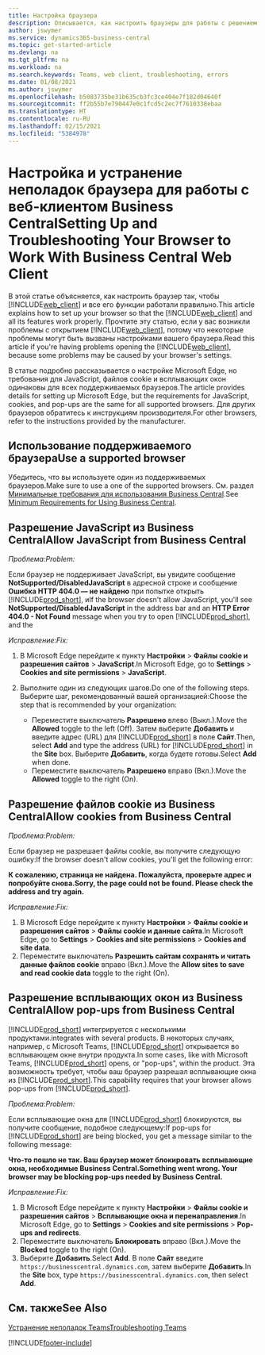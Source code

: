 ```yaml
---
title: Настройка браузера
description: Описывается, как настроить браузеры для работы с решением Business Central и продуктами, которые с ним интегрируются.
author: jswymer
ms.service: dynamics365-business-central
ms.topic: get-started-article
ms.devlang: na
ms.tgt_pltfrm: na
ms.workload: na
ms.search.keywords: Teams, web client, troubleshooting, errors
ms.date: 01/08/2021
ms.author: jswymer
ms.openlocfilehash: b5083735be31b635cb3fc3ce404e7f182d04640f
ms.sourcegitcommit: ff2b55b7e790447e0c1fcd5c2ec7f7610338ebaa
ms.translationtype: HT
ms.contentlocale: ru-RU
ms.lasthandoff: 02/15/2021
ms.locfileid: "5384978"
---
```

# <a name="setting-up-and-troubleshooting-your-browser-to-work-with-business-central-web-client"></a><span data-ttu-id="bde7d-103">Настройка и устранение неполадок браузера для работы с веб-клиентом Business Central</span><span class="sxs-lookup"><span data-stu-id="bde7d-103">Setting Up and Troubleshooting Your Browser to Work With Business Central Web Client</span></span>

<span data-ttu-id="bde7d-104">В этой статье объясняется, как настроить браузер так, чтобы [!INCLUDE[web_client](includes/web_client.md)] и все его функции работали правильно.</span><span class="sxs-lookup"><span data-stu-id="bde7d-104">This article explains how to set up your browser so that the [!INCLUDE[web_client](includes/web_client.md)] and all its features work properly.</span></span> <span data-ttu-id="bde7d-105">Прочтите эту статью, если у вас возникли проблемы с открытием [!INCLUDE[web_client](includes/web_client.md)], потому что некоторые проблемы могут быть вызваны настройками вашего браузера.</span><span class="sxs-lookup"><span data-stu-id="bde7d-105">Read this article if you're having problems opening the [!INCLUDE[web_client](includes/web_client.md)], because some problems may be caused by your browser's settings.</span></span>

<span data-ttu-id="bde7d-106">В статье подробно рассказывается о настройке Microsoft Edge, но требования для JavaScript, файлов cookie и всплывающих окон одинаковы для всех поддерживаемых браузеров.</span><span class="sxs-lookup"><span data-stu-id="bde7d-106">The article provides details for setting up Microsoft Edge, but the requirements for JavaScript, cookies, and pop-ups are the same for all supported browsers.</span></span> <span data-ttu-id="bde7d-107">Для других браузеров обратитесь к инструкциям производителя.</span><span class="sxs-lookup"><span data-stu-id="bde7d-107">For other browsers, refer to the instructions provided by the manufacturer.</span></span>  

## <a name="use-a-supported-browser"></a><span data-ttu-id="bde7d-108">Использование поддерживаемого браузера</span><span class="sxs-lookup"><span data-stu-id="bde7d-108">Use a supported browser</span></span>

<span data-ttu-id="bde7d-109">Убедитесь, что вы используете один из поддерживаемых браузеров.</span><span class="sxs-lookup"><span data-stu-id="bde7d-109">Make sure to use a one of the supported browsers.</span></span> <span data-ttu-id="bde7d-110">См. раздел [Минимальные требования для использования Business Central](product-requirements.md#recommended-browsers).</span><span class="sxs-lookup"><span data-stu-id="bde7d-110">See [Minimum Requirements for Using Business Central](product-requirements.md#recommended-browsers).</span></span>  

## <a name="allow-javascript-from-business-central"></a><span data-ttu-id="bde7d-111">Разрешение JavaScript из Business Central</span><span class="sxs-lookup"><span data-stu-id="bde7d-111">Allow JavaScript from Business Central</span></span>

<span data-ttu-id="bde7d-112">*Проблема:*</span><span class="sxs-lookup"><span data-stu-id="bde7d-112">*Problem:*</span></span>

<span data-ttu-id="bde7d-113">Если браузер не поддерживает JavaScript, вы увидите сообщение **NotSupported/DisabledJavaScript** в адресной строке и сообщение **Ошибка HTTP 404.0 — не найдено** при попытке открыть [!INCLUDE[prod_short](includes/prod_short.md)], и</span><span class="sxs-lookup"><span data-stu-id="bde7d-113">If the browser doesn't allow JavaScript, you'll see **NotSupported/DisabledJavaScript** in the address bar and an **HTTP Error 404.0 - Not Found** message when you try to open [!INCLUDE[prod_short](includes/prod_short.md)], and the</span></span> 

<!-- http://localhost:8080/NotSupported/DisabledJavaScript HTTP Error 404.0 - Not Found
The resource you are looking for has been removed, had its name changed, or is temporarily unavailable. -->

<span data-ttu-id="bde7d-114">*Исправление:*</span><span class="sxs-lookup"><span data-stu-id="bde7d-114">*Fix:*</span></span>

1. <span data-ttu-id="bde7d-115">В Microsoft Edge перейдите к пункту **Настройки** > **Файлы cookie и разрешения сайтов** > **JavaScript**.</span><span class="sxs-lookup"><span data-stu-id="bde7d-115">In Microsoft Edge, go to **Settings** > **Cookies and site permissions** > **JavaScript**.</span></span>
2. <span data-ttu-id="bde7d-116">Выполните один из следующих шагов.</span><span class="sxs-lookup"><span data-stu-id="bde7d-116">Do one of the following steps.</span></span> <span data-ttu-id="bde7d-117">Выберите шаг, рекомендованный вашей организацией:</span><span class="sxs-lookup"><span data-stu-id="bde7d-117">Choose the step that is recommended by your organization:</span></span>

    - <span data-ttu-id="bde7d-118">Переместите выключатель **Разрешено** влево (Выкл.).</span><span class="sxs-lookup"><span data-stu-id="bde7d-118">Move the **Allowed** toggle to the left (Off).</span></span> <span data-ttu-id="bde7d-119">Затем выберите **Добавить** и введите адрес (URL) для [!INCLUDE[prod_short](includes/prod_short.md)] в поле **Сайт**.</span><span class="sxs-lookup"><span data-stu-id="bde7d-119">Then, select **Add** and type the address (URL) for [!INCLUDE[prod_short](includes/prod_short.md)] in the **Site** box.</span></span> <span data-ttu-id="bde7d-120">Выберите **Добавить**, когда будете готовы.</span><span class="sxs-lookup"><span data-stu-id="bde7d-120">Select **Add** when done.</span></span>
    - <span data-ttu-id="bde7d-121">Переместите выключатель **Разрешено** вправо (Вкл.).</span><span class="sxs-lookup"><span data-stu-id="bde7d-121">Move the **Allowed** toggle to the right (On).</span></span>

## <a name="allow-cookies-from-business-central"></a><span data-ttu-id="bde7d-122">Разрешение файлов cookie из Business Central</span><span class="sxs-lookup"><span data-stu-id="bde7d-122">Allow cookies from Business Central</span></span>

<span data-ttu-id="bde7d-123">*Проблема:*</span><span class="sxs-lookup"><span data-stu-id="bde7d-123">*Problem:*</span></span>

<span data-ttu-id="bde7d-124">Если браузер не разрешает файлы cookie, вы получите следующую ошибку:</span><span class="sxs-lookup"><span data-stu-id="bde7d-124">If the browser doesn't allow cookies, you'll get the following error:</span></span>

<span data-ttu-id="bde7d-125">**К сожалению, страница не найдена. Пожалуйста, проверьте адрес и попробуйте снова.**</span><span class="sxs-lookup"><span data-stu-id="bde7d-125">**Sorry, the page could not be found. Please check the address and try again.**</span></span> 

<span data-ttu-id="bde7d-126">*Исправление:*</span><span class="sxs-lookup"><span data-stu-id="bde7d-126">*Fix:*</span></span>

1. <span data-ttu-id="bde7d-127">В Microsoft Edge перейдите к пункту **Настройки** > **Файлы cookie и разрешения сайтов** > **Файлы cookie и данные сайта**.</span><span class="sxs-lookup"><span data-stu-id="bde7d-127">In Microsoft Edge, go to **Settings** > **Cookies and site permissions** > **Cookies and site data**.</span></span>
2. <span data-ttu-id="bde7d-128">Переместите выключатель **Разрешить сайтам сохранять и читать данные файлов cookie** вправо (Вкл.).</span><span class="sxs-lookup"><span data-stu-id="bde7d-128">Move the **Allow sites to save and read cookie data** toggle to the right (On).</span></span>  

## <a name="allow-pop-ups-from-business-central"></a><a name="popup"></a><span data-ttu-id="bde7d-129">Разрешение всплывающих окон из Business Central</span><span class="sxs-lookup"><span data-stu-id="bde7d-129">Allow pop-ups from Business Central</span></span>

[!INCLUDE[prod_short](includes/prod_short.md)] <span data-ttu-id="bde7d-130">интегрируется с несколькими продуктами.</span><span class="sxs-lookup"><span data-stu-id="bde7d-130">integrates with several products.</span></span> <span data-ttu-id="bde7d-131">В некоторых случаях, например, с Microsoft Teams, [!INCLUDE[prod_short](includes/prod_short.md)] открывается во всплывающем окне внутри продукта.</span><span class="sxs-lookup"><span data-stu-id="bde7d-131">In some cases, like with Microsoft Teams, [!INCLUDE[prod_short](includes/prod_short.md)] opens, or "pop-ups", within the product.</span></span> <span data-ttu-id="bde7d-132">Эта возможность требует, чтобы ваш браузер разрешал всплывающие окна из [!INCLUDE[prod_short](includes/prod_short.md)].</span><span class="sxs-lookup"><span data-stu-id="bde7d-132">This capability requires that your browser allows pop-ups from [!INCLUDE[prod_short](includes/prod_short.md)].</span></span>

<span data-ttu-id="bde7d-133">*Проблема:*</span><span class="sxs-lookup"><span data-stu-id="bde7d-133">*Problem:*</span></span>

<span data-ttu-id="bde7d-134">Если всплывающие окна для [!INCLUDE[prod_short](includes/prod_short.md)] блокируются, вы получите сообщение, подобное следующему:</span><span class="sxs-lookup"><span data-stu-id="bde7d-134">If pop-ups for [!INCLUDE[prod_short](includes/prod_short.md)] are being blocked, you get a message similar to the following message:</span></span>

<span data-ttu-id="bde7d-135">**Что-то пошло не так. Ваш браузер может блокировать всплывающие окна, необходимые Business Central.**</span><span class="sxs-lookup"><span data-stu-id="bde7d-135">**Something went wrong. Your browser may be blocking pop-ups needed by Business Central.**</span></span>

<!--
Something went wrong
Your browser may be blocking pop-ups needed by Business Central.

Change your browser settings to allow pop-ups or allow this for trusted domains, then try again.
If these settings are managed for your organization, you should contact your administrator for assistance.

Try again
-->
<span data-ttu-id="bde7d-136">*Исправление:*</span><span class="sxs-lookup"><span data-stu-id="bde7d-136">*Fix:*</span></span>

1. <span data-ttu-id="bde7d-137">В Microsoft Edge перейдите к пункту **Настройки** > **Файлы cookie и разрешения сайтов** > **Всплывающие окна и перенаправления**.</span><span class="sxs-lookup"><span data-stu-id="bde7d-137">In Microsoft Edge, go to **Settings** > **Cookies and site permissions** > **Pop-ups and redirects**.</span></span>
2. <span data-ttu-id="bde7d-138">Переместите выключатель **Блокировать** вправо (Вкл.).</span><span class="sxs-lookup"><span data-stu-id="bde7d-138">Move the **Blocked** toggle to the right (On).</span></span>
3. <span data-ttu-id="bde7d-139">Выберите **Добавить**.</span><span class="sxs-lookup"><span data-stu-id="bde7d-139">Select **Add**.</span></span> <span data-ttu-id="bde7d-140">В поле **Сайт** введите `https://businesscentral.dynamics.com`, затем выберите **Добавить**.</span><span class="sxs-lookup"><span data-stu-id="bde7d-140">In the **Site** box, type `https://businesscentral.dynamics.com`, then select **Add**.</span></span>

## <a name="see-also"></a><span data-ttu-id="bde7d-141">См. также</span><span class="sxs-lookup"><span data-stu-id="bde7d-141">See Also</span></span>

[<span data-ttu-id="bde7d-142">Устранение неполадок Teams</span><span class="sxs-lookup"><span data-stu-id="bde7d-142">Troubleshooting Teams</span></span>](admin-teams-troubleshooting.md)  

[!INCLUDE[footer-include](includes/footer-banner.md)]